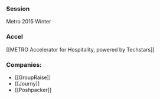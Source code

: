 
### Session
Metro 2015 Winter

### Accel
[[METRO Accelerator for Hospitality, powered by Techstars]]

### Companies:
- [[GroupRaise]]
- [[Journy]]
- [[Poshpacker]]


